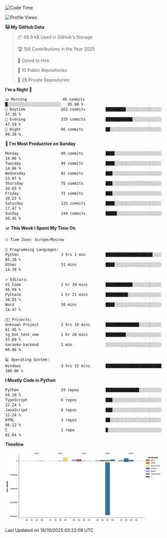 <!--START_SECTION:waka-->
![Code Time](http://img.shields.io/badge/Code%20Time-834%20hrs%202%20mins-blue)

![Profile Views](http://img.shields.io/badge/Profile%20Views-1-blue)

**🐱 My GitHub Data** 

> 📦 66.9 kB Used in GitHub's Storage 
 > 
> 🏆 158 Contributions in the Year 2025
 > 
> 💼 Opted to Hire
 > 
> 📜 10 Public Repositories 
 > 
> 🔑 28 Private Repositories 
 > 
**I'm a Night 🦉** 

```text
🌞 Morning                40 commits          █░░░░░░░░░░░░░░░░░░░░░░░░   05.68 % 
🌆 Daytime                263 commits         █████████░░░░░░░░░░░░░░░░   37.36 % 
🌃 Evening                335 commits         ████████████░░░░░░░░░░░░░   47.59 % 
🌙 Night                  66 commits          ██░░░░░░░░░░░░░░░░░░░░░░░   09.38 % 
```
📅 **I'm Most Productive on Sunday** 

```text
Monday                   99 commits          ████░░░░░░░░░░░░░░░░░░░░░   14.06 % 
Tuesday                  99 commits          ████░░░░░░░░░░░░░░░░░░░░░   14.06 % 
Wednesday                92 commits          ███░░░░░░░░░░░░░░░░░░░░░░   13.07 % 
Thursday                 75 commits          ███░░░░░░░░░░░░░░░░░░░░░░   10.65 % 
Friday                   72 commits          ███░░░░░░░░░░░░░░░░░░░░░░   10.23 % 
Saturday                 123 commits         ████░░░░░░░░░░░░░░░░░░░░░   17.47 % 
Sunday                   144 commits         █████░░░░░░░░░░░░░░░░░░░░   20.45 % 
```


📊 **This Week I Spent My Time On** 

```text
🕑︎ Time Zone: Europe/Moscow

💬 Programming Languages: 
Python                   3 hrs 1 min         █████████████████████░░░░   85.30 % 
Other                    31 mins             ████░░░░░░░░░░░░░░░░░░░░░   14.70 % 

🔥 Editors: 
VS Code                  1 hr 39 mins        ████████████░░░░░░░░░░░░░   46.99 % 
PyCharm                  1 hr 21 mins        ██████████░░░░░░░░░░░░░░░   38.55 % 
Word                     30 mins             ████░░░░░░░░░░░░░░░░░░░░░   14.47 % 

🐱‍💻 Projects: 
Unknown Project          2 hrs 10 mins       ███████████████░░░░░░░░░░   61.45 % 
tg_bot_test_smm          1 hr 20 mins        █████████░░░░░░░░░░░░░░░░   37.69 % 
karaoke-backend          1 min               ░░░░░░░░░░░░░░░░░░░░░░░░░   00.86 % 

💻 Operating System: 
Windows                  3 hrs 32 mins       █████████████████████████   100.00 % 
```

**I Mostly Code in Python** 

```text
Python                   29 repos            ███████████████░░░░░░░░░░   59.18 % 
TypeScript               6 repos             ███░░░░░░░░░░░░░░░░░░░░░░   12.24 % 
JavaScript               6 repos             ███░░░░░░░░░░░░░░░░░░░░░░   12.24 % 
HTML                     3 repos             ██░░░░░░░░░░░░░░░░░░░░░░░   06.12 % 
C                        1 repo              █░░░░░░░░░░░░░░░░░░░░░░░░   02.04 % 
```



**Timeline**

![Lines of Code chart](https://raw.githubusercontent.com/adlemx/adlemx/main/assets/bar_graph.png)


 Last Updated on 18/10/2025 03:22:09 UTC
<!--END_SECTION:waka-->
